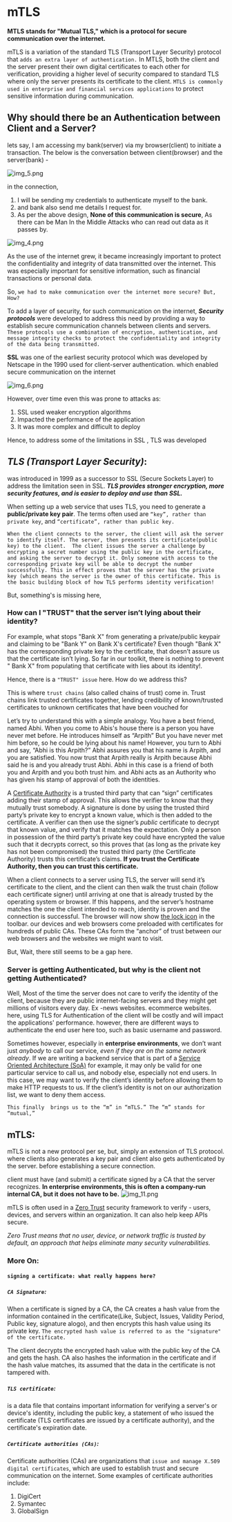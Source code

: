 # mTLS

**MTLS stands for "Mutual TLS," which is a protocol for secure communication over the internet.**

mTLS is a variation of the standard TLS (Transport Layer Security) protocol that `adds an extra layer of authentication.` In MTLS, both the client and the server present their own digital certificates to each other for verification, providing a higher level of security compared to standard TLS where only the server presents its certificate to the client. `MTLS is commonly used in enterprise and financial services applications` to protect sensitive information during communication.

[comment]: <> (mTLS &#40;Mutual Transport Layer Security&#41;  simply put, is a variant or an extension of TLS &#40;Transport Layer Security&#41; that `provides additional security` by requiring mutual authentication between the client and the server.)

[comment]: <> (where, both parties use X.509 digital certificates to authenticate each other.)

[comment]: <> (Now, lets deconstruct the above definition,)

[comment]: <> (from the above, it's clear that, )

[comment]: <> (1. mTLS provides additional security. and How? by requiring mutual authentication between the client and the server.)

[comment]: <> (2. We also say that it's an extension of TLS. and we also need to understand **what is TLS?** and **what gap in TLS that mTLS wanting to fill?** we will see that in coming sections)

[comment]: <> (3. Ok. mTLS enables authentication between the client and the server. But,)

## Why should there be an Authentication between Client and a Server?

lets say, I am accessing my bank(server) via my browser(client) to initiate a transaction.
The below is the conversation between client(browser) and the server(bank) -

![img_5.png](img_5.png)

in the connection, 
1. I will be sending my credentials to authenticate myself to the bank.
2. and bank also send me details I request for. 
3. As per the above design, **None of this communication is secure**, As there can be Man In the Middle Attacks who can read out data as it passes by.

![img_4.png](img_4.png)

As the use of the internet grew, it became increasingly important to protect the confidentiality and integrity of data transmitted over the internet. This was especially important for sensitive information, such as financial transactions or personal data.

So, `we had to make communication over the internet more secure? But, How?`

To add a layer of security, for such communication on the internet,
**_Security protocols_** were developed to address this need by providing a way to establish secure communication channels between clients and servers. `These protocols use a combination of encryption, authentication, and message integrity checks to protect the confidentiality and integrity of the data being transmitted.`

**SSL** was one of the earliest security protocol which was developed by Netscape in the 1990 used for client-server authentication. which enabled secure communication on the internet

![img_6.png](img_6.png)

However, over time even this was prone to attacks as:
1. SSL used weaker encryption algorithms
2. Impacted the performance of the application
3. It was more complex and difficult to deploy

Hence, to address some of the limitations in SSL , TLS was developed

## **_TLS (Transport Layer Security)_**: 
was introduced in 1999 as a successor to SSL (Secure Sockets Layer) to address the limitation seen in SSL. _**TLS provides stronger encryption, more security features, and is easier to deploy and use than SSL.**_

When setting up a web service that uses TLS, you need to generate a **public/private key pair**. The terms often used are `“key”, rather than private key`, and `“certificate”, rather than public key.`

`When the client connects to the server, the client will ask the server to identify itself. The server, then presents its certificate(public key) to the client. 
The client issues the server a challenge by encrypting a secret number using the public key in the certificate, and asking the server to decrypt it. Only someone with access to the corresponding private key will be able to decrypt the number successfully. This in effect proves that the server has the private key (which means the server is the owner of this certificate. This is the basic building block of how TLS performs identity verification!`

But, something's is missing here,

### How can I "TRUST" that the server isn’t lying about their identity?
For example, what stops "Bank X" from generating a private/public keypair and claiming to be "Bank Y" on Bank X's certificate? Even though "Bank X" has the corresponding private key to the certificate, that doesn’t assure us that the certificate isn’t lying. So far in our toolkit, there is nothing to prevent " Bank X" from populating that certificate with lies about its identity!.

Hence, there is a `"TRUST" issue` here. How do we address this?

This is where `trust chains` (also called chains of trust) come in. Trust chains link trusted certificates together, lending credibility of known/trusted certificates to unknown certificates that have been vouched for

Let’s try to understand this with a simple analogy. You have a best friend, named Abhi. When you come to Abis's house there is a person you have never met before. He introduces himself as “Arpith” But you have never met him before, so he could be lying about his name! However, you turn to Abhi and say, “Abhi is this Arpith?” Abhi assures you that his name is Arpith, and you are satisfied. You now trust that Arpith really is Arpith because Abhi said he is and you already trust Abhi.
Abhi in this case is a friend of both you and Arpith and you both trust him. and Abhi acts as an Authority who has given his stamp of approval of both the identities.

A [Certificate Authority](https://en.wikipedia.org/wiki/Certificate_authority) is a trusted third party that can “sign” certificates adding their stamp of approval. This allows the verifier to know that they mutually trust somebody. A signature is done by using the trusted third party’s private key to encrypt a known value, which is then added to the certificate. A verifier can then use the signer’s *public* certificate to decrypt that known value, and verify that it matches the expectation. Only a person in possession of the third party’s private key could have encrypted the value such that it decrypts correct, so this proves that (as long as the private key has not been compromised) the trusted third party (the Certificate Authority) trusts this certificate’s claims. **If you trust the Certificate Authority, then you can trust this certificate.**

When a client connects to a server using TLS, the server will send it’s certificate to the client, and the client can then walk the trust chain (follow each certificate signer) until arriving at one that is already trusted by the operating system or browser. If this happens, and the server’s hostname matches the one the client intended to reach, identity is proven and the connection is successful. The browser will now show [the lock icon](https://security.stackexchange.com/a/91948/20829) in the toolbar.
our devices and web browsers come preloaded with certificates for hundreds of public CAs. These CAs form the “anchor” of trust between our web browsers and the websites we might want to visit.


But, Wait, there still seems to be a gap here. 

### Server is getting Authenticated, but why is the client not getting Authenticated?

Well, Most of the time the server does not care to verify the identity of the client, because they are public internet-facing servers and they might get millions of visitors every day. Ex -news websites. ecommerce websites.
here, using TLS for Authentication of the client will be costly and will impact the applications' performance. however, there are different ways to authenticate the end user here too, such as basic username and password.

Sometimes however, especially in **enterprise environments**, we don’t want just *anybody* to call our service, _even if they are on the same network already_. If we are writing a backend service that is part of a [Service Oriented Architecture (SoA)](https://en.wikipedia.org/wiki/Service-oriented_architecture) for example, it may only be valid for one particular service to call us, and nobody else, especially not end users. In this case, we may want to verify the client’s identity before allowing them to make HTTP requests to us. If the client’s identity is not on our authorization list, we want to deny them access.

`This finally  brings us to the “m” in “mTLS.” The “m” stands for “mutual,” `

## mTLS:

mTLS is not a new protocol per se, but, simply an extension of TLS protocol. where clients also generates a key pair and client also gets authenticated by the server. before establishing a secure connection.

client must have (and submit) a certificate signed by a CA that the server recognizes. **In enterprise environments, this is often a company-run internal CA, but it does not have to be.**
![img_11.png](img_11.png)

mTLS is often used in a [Zero Trust](https://www.cloudflare.com/learning/security/glossary/what-is-zero-trust) security framework to verify -  users, devices, and servers within an organization. It can also help keep APIs secure.

*Zero Trust means that no user, device, or network traffic is trusted by default, an approach that helps eliminate many security vulnerabilities.*

### More On:

#### `signing a certificate: what really happens here?`

##### `CA Signature`:
When a certificate is signed by a CA, the CA creates a hash value from the information contained in the certificate(Like, Subject, Issues, Validity Period, Public key, signature alogo), and then encrypts this hash value using its private key. `The encrypted hash value is referred to as the "signature" of the certificate.`

The client decrypts the encrypted hash value with the public key of the CA and gets the hash. CA also hashes the information in the certificate and if the hash value matches, its assumed that the data in the certificate is not tampered with.

##### `TLS certificate`:

is a data file that contains important information for verifying a server's or device's identity, including the public key, a statement of who issued the certificate (TLS certificates are issued by a certificate authority), and the certificate's expiration date.

##### `Certificate authorities (CAs)`:
Certificate authorities (CAs) are organizations that `issue and manage X.509 digital certificates`, which are used to establish trust and secure communication on the internet. Some examples of certificate authorities include:
  1. DigiCert
  2. Symantec
  3. GlobalSign
  
